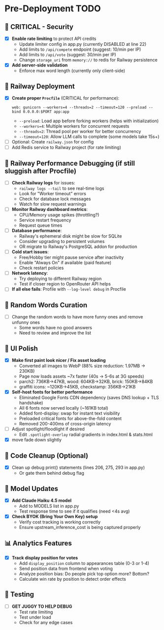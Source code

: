 # Pre-Deployment TODO

## 🚨 CRITICAL - Security
- [x] **Enable rate limiting** to protect API credits
  - Update limiter config in app.py (currently DISABLED at line 22)
  - Add limits to `/api/compete` endpoint (suggest: 10/min per IP)
  - Add limits to `/api/vote` (suggest: 30/min per IP)
  - Change `storage_uri` from `memory://` to redis for Railway persistence
- [x] **Add server-side validation**
  - Enforce max word length (currently only client-side)

## 🚀 Railway Deployment
- [x] **Create proper `Procfile`** (CRITICAL for performance):
  ```
  web: gunicorn --workers=4 --threads=2 --timeout=120 --preload --bind 0.0.0.0:$PORT app:app
  ```
  - `--preload`: Load app before forking workers (helps with initialization)
  - `--workers=4`: Multiple workers for concurrent requests
  - `--threads=2`: Thread pool per worker for better concurrency
  - `--timeout=120`: Allow LLM calls to complete (some models take 15s+)
- [ ] Optional: Create `railway.json` for config
- [ ] Add Redis service to Railway project (for rate limiting)

## 🐌 Railway Performance Debugging (if still sluggish after Procfile)
- [ ] **Check Railway logs** for issues:
  - `railway logs --tail` to see real-time logs
  - Look for "Worker timeout" errors
  - Check for database lock messages
  - Watch for slow request warnings
- [ ] **Monitor Railway dashboard metrics**:
  - CPU/Memory usage spikes (throttling?)
  - Service restart frequency
  - Request queue times
- [ ] **Database performance**:
  - Railway's ephemeral disk might be slow for SQLite
  - Consider upgrading to persistent volumes
  - OR migrate to Railway's PostgreSQL addon for production
- [ ] **Cold start issues**:
  - Free/Hobby tier might pause service after inactivity
  - Enable "Always On" if available (paid feature)
  - Check restart policies
- [ ] **Network latency**:
  - Try deploying to different Railway region
  - Test if closer region to OpenRouter API helps
- [ ] **If all else fails**: Profile with `--log-level debug` in Procfile

## 💾 Random Words Curation
- [ ] Change the random words to have more funny ones and remove unfunny ones
  - Some words have no good answers
  - Need to review and improve the list

## 🎨 UI Polish
- [x] **Make first paint look nicer / Fix asset loading**
  - Converted all images to WebP (88% size reduction: 1.97MB → 230KB)
  - Page now loads assets ~7x faster (40s → 5-6s at 3G speeds)
  - parch2: 736KB→47KB, wood: 604KB→32KB, brick: 150KB→84KB
  - graffiti icons: ~120KB→45KB, checkstamp: 356KB→21KB
- [x] **Self-host fonts for better performance**
  - Eliminated Google Fonts CDN dependency (saves DNS lookup + TLS handshake)
  - All 6 fonts now served locally (~161KB total)
  - Added font-display: swap for instant text visibility
  - Preloaded critical fonts for above-the-fold content
  - Removed 200-400ms of cross-origin latency
- [ ] Adjust spotlight/floodlight if desired
  - Edit `.spotlight-overlay` radial gradients in index.html & stats.html
- [x] move fade down slightly

## 🧹 Code Cleanup (Optional)
- [x] Clean up debug print() statements (lines 206, 275, 293 in app.py)
  - Or gate them behind debug flag

## 🤖 Model Updates
- [x] **Add Claude Haiku 4.5 model**
  - Add to MODELS list in app.py
  - Test response time to see if it qualifies (need <4s avg)
- [x] **Check BYOK (Bring Your Own Key) setup**
  - Verify cost tracking is working correctly
  - Ensure upstream_inference_cost is being captured properly

## 📊 Analytics Features
- [x] **Track display position for votes**
  - Add `display_position` column to appearances table (0-3 or 1-4)
  - Send position data from frontend when voting
  - Analyze position bias: Do people pick top option more? Bottom?
  - Calculate win rate by position to detect order effects

## 🐛 Testing
- [ ] **GET JUGGY TO HELP DEBUG**
  - Test rate limiting
  - Test under load
  - Check for any edge cases
